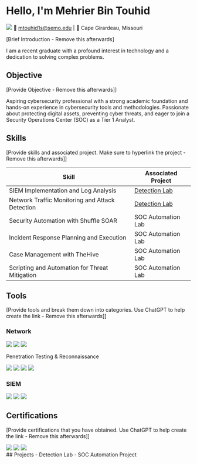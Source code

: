 # Hello, I'm Mehrier Bin Touhid
<a href="https://www.linkedin.com/in/mehrier-bin-touhid-a20822337/"><img src="https://img.shields.io/badge/-LinkedIn-0072b1?&style=for-the-badge&logo=linkedin&logoColor=white" /></a>
📧 mtouhid1s@semo.edu | 📍 Cape Girardeau, Missouri

[Brief Introduction - Remove this afterwards]

I am a recent graduate with a profound interest in technology and a dedication to solving complex problems.

## Objective
[Provide Objective - Remove this afterwards]]

Aspiring cybersecurity professional with a strong academic foundation and hands-on experience in cybersecurity tools and methodologies. Passionate about protecting digital assets, preventing cyber threats, and eager to join a Security Operations Center (SOC) as a Tier 1 Analyst.

## Skills
[Provide skills and associated project. Make sure to hyperlink the project - Remove this afterwards]]

| Skill                                         | Associated Project         |
|-----------------------------------------------|----------------------------|
| SIEM Implementation and Log Analysis          | <a href="https://google.com">Detection Lab</a>|
| Network Traffic Monitoring and Attack Detection | <a href="https://google.com">Detection Lab</a>|
| Security Automation with Shuffle SOAR         | SOC Automation Lab|
| Incident Response Planning and Execution      | SOC Automation Lab|
| Case Management with TheHive                  | SOC Automation Lab|
| Scripting and Automation for Threat Mitigation | SOC Automation Lab|

## Tools
[Provide tools and break them down into categories. Use ChatGPT to help create the link - Remove this afterwards]]

### Network
<div> <a href="https://www.wireshark.org/"><img src="https://img.shields.io/badge/-Wireshark-1679A7?&style=for-the-badge&logo=Wireshark&logoColor=white" /></a> <a href="https://suricata.io/"><img src="https://img.shields.io/badge/-Suricata-EF3B2D?&style=for-the-badge&logo=Suricata&logoColor=white" /></a> <a href="https://zeek.org/"><img src="https://img.shields.io/badge/-Zeek-777BB4?&style=for-the-badge&logo=Zeek&logoColor=white" /></a> </div>

Penetration Testing & Reconnaissance

<div> <a href="https://www.kali.org/"><img src="https://img.shields.io/badge/-Kali_Linux-557C94?&style=for-the-badge&logo=Kali-Linux&logoColor=white" /></a> <a href="https://nmap.org/"><img src="https://img.shields.io/badge/-Nmap-0040FF?&style=for-the-badge&logo=Nmap&logoColor=white" /></a> <a href="https://cirt.net/nikto"><img src="https://img.shields.io/badge/-Nikto-FF5733?&style=for-the-badge&logo=Nikto&logoColor=white" /></a> <a href="https://www.maltego.com/"><img src="https://img.shields.io/badge/-Maltego-222222?&style=for-the-badge&logo=Maltego&logoColor=white" /></a> </div>

### SIEM
<div> <a href="https://www.microsoft.com/en-us/security/business/siem-and-xdr/microsoft-sentinel"><img src="https://img.shields.io/badge/-Microsoft_Sentinel-0078D4?&style=for-the-badge&logo=Microsoft&logoColor=white" /></a> <a href="https://www.splunk.com/"><img src="https://img.shields.io/badge/-Splunk-000000?&style=for-the-badge&logo=Splunk&logoColor=white" /></a> <a href="https://www.elastic.co/"><img src="https://img.shields.io/badge/-Elastic-005571?&style=for-the-badge&logo=Elastic&logoColor=white" /></a> </div>

## Certifications
[Provide certifications that you have obtained. Use ChatGPT to help create the link - Remove this afterwards]]

<div> <img src="https://img.shields.io/badge/-Google_Cybersecurity-4285F4?&style=for-the-badge&logo=Google&logoColor=white" /> <img src="https://img.shields.io/badge/-Cisco_CCNA-004E8C?&style=for-the-badge&logo=Cisco&logoColor=white" /> <img src="https://img.shields.io/badge/-Cisco_Ethical_Hacking-008000?&style=for-the-badge&logo=Cisco&logoColor=white" /> </div>
## Projects
- Detection Lab
- SOC Automation Project
